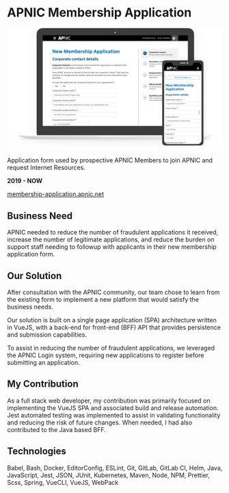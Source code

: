 # APNIC Membership Application

![screenshot](APNIC_Membership_Application.png)

Application form used by prospective APNIC Members to join APNIC and request Internet Resources.

**2019 - NOW**

[membership-application.apnic.net](https://membership-application.apnic.net/)

## Business Need

APNIC needed to reduce the number of fraudulent applications it received, increase the number of legitimate applications, and reduce the burden on support staff needing to followup with applicants in their new membership application form.

## Our Solution

After consultation with the APNIC community, our team chose to learn from the existing form to implement a new platform that would satisfy the business needs.

Our solution is built on a single page application (SPA) architecture written in VueJS, with a back-end for front-end (BFF) API that provides persistence and submission capabilities.

To assist in reducing the number of fraudulent applications, we leveraged the APNIC Login system, requiring new applications to register before submitting an application.

## My Contribution

As a full stack web developer, my contribution was primarily focused on implementing the VueJS SPA and associated build and release automation. Jest automated testing was implemented to assist in validating functionality and reducing the risk of future changes. When needed, I had also contributed to the Java based BFF.

## Technologies

Babel,
Bash,
Docker,
EditorConfig,
ESLint,
Git,
GitLab,
GitLab CI,
Helm,
Java,
JavaScript,
Jest,
JSON,
JUnit,
Kubernetes,
Maven,
Node,
NPM,
Prettier,
Scss,
Spring,
VueCLI,
VueJS,
WebPack

